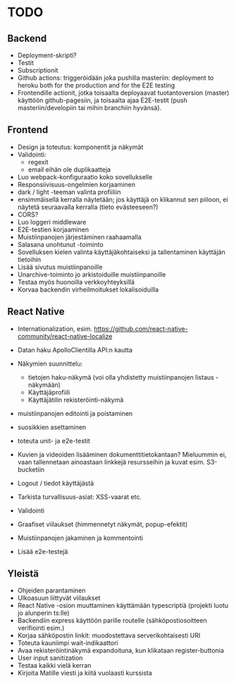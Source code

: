 # TODO

## Backend

- Deployment-skripti?
- Testit
- Subscriptionit
- Github actions: triggeröidään joka pushilla masteriin: deployment to heroku both for the production and for the E2E testing
- Frontendille actionit, jotka toisaalta deployaavat tuotantoversion (master) käyttöön github-pagesiin, ja toisaalta ajaa E2E-testit (push masteriin/developiin tai mihin branchiin hyvänsä).

## Frontend

- Design ja toteutus: komponentit ja näkymät
- Validointi:
  - regexit
  - email eihän ole duplikaatteja
- Luo webpack-konfiguraatio koko sovellukselle
- Responsiivisuus-ongelmien korjaaminen
- dark / light -teeman valinta profiiliin
- ensimmäisellä kerralla näytetään; jos käyttäjä on klikannut sen piiloon, ei näytetä seuraavalla kerralla (tieto evästeeseen?)
- CORS?
- Luo loggeri middleware
- E2E-testien korjaaminen
- Muistiinpanojen järjestäminen raahaamalla
- Salasana unohtunut -toiminto
- Sovelluksen kielen valinta käyttäjäkohtaiseksi ja tallentaminen käyttäjän tietoihin
- Lisää sivutus muistiinpanoille
- Unarchive-toiminto jo arkistoiduille muistiinpanoille
- Testaa myös huonoilla verkkoyhteyksillä
- Korvaa backendin virheilmoitukset lokalisoiduilla

## React Native

- Internationalization, esim. https://github.com/react-native-community/react-native-localize
- Datan haku ApolloClientilla API:n kautta
- Näkymien suunnittelu:
  - tietojen haku-näkymä (voi olla yhdistetty muistiinpanojen listaus -näkymään)
  - Käyttäjäprofiili
  - Käyttäjätilin rekisteröinti-näkymä
- muistiinpanojen editointi ja poistaminen
- suosikkien asettaminen
- toteuta unit- ja e2e-testit
- Kuvien ja videoiden lisääminen dokumenttitietokantaan? Mieluummin ei, vaan tallennetaan ainoastaan linkkejä resursseihin ja kuvat esim. S3-bucketiin
- Logout / tiedot käyttäjästä

- Tarkista turvallisuus-asiat: XSS-vaarat etc.
- Validointi
- Graafiset viilaukset (himmennetyt näkymät, popup-efektit)
- Muistiinpanojen jakaminen ja kommentointi
- Lisää e2e-testejä

## Yleistä

- Ohjeiden parantaminen
- Ulkoasuun liittyvät viilaukset
- React Native -osion muuttaminen käyttämään typescriptiä (projekti luotu jo alunperin ts:lle)
- Backendiin express käyttöön parille routelle (sähköpostiosoitteen verifiointi esim.)
- Korjaa sähköpostin linkit: muodostettava serverikohtaisesti URI
- Toteuta kauniimpi wait-indikaattori
- Avaa rekisteröintinäkymä expandoituna, kun klikataan register-buttonia
- User input sanitization
- Testaa kaikki vielä kerran
- Kirjoita Matille viesti ja kiitä vuolaasti kurssista
